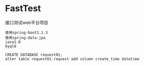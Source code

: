 # FastTest
接口测试web平台项目

```
使用spring-boot2.1.3
使用spring-data-jpa
java1.8
myql8
```

```mysql
CREATE DATABASE request01;
alter table request01.request add column create_time datetime
```


